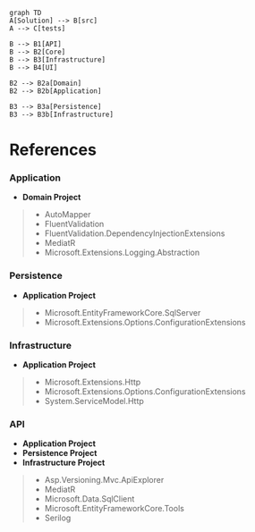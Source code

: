 
```mermaid
graph TD
A[Solution] --> B[src]
A --> C[tests]

B --> B1[API]
B --> B2[Core]
B --> B3[Infrastructure]
B --> B4[UI]

B2 --> B2a[Domain]
B2 --> B2b[Application]

B3 --> B3a[Persistence]
B3 --> B3b[Infrastructure]
```

# References

### Application
* **Domain Project**
> * AutoMapper
> * FluentValidation
> * FluentValidation.DependencyInjectionExtensions
> * MediatR
> * Microsoft.Extensions.Logging.Abstraction
  
### Persistence
* **Application Project**
> * Microsoft.EntityFrameworkCore.SqlServer
> * Microsoft.Extensions.Options.ConfigurationExtensions

### Infrastructure
* **Application Project**
> * Microsoft.Extensions.Http
> * Microsoft.Extensions.Options.ConfigurationExtensions
> * System.ServiceModel.Http
  
### API
* **Application Project**
* **Persistence Project**
* **Infrastructure Project**
> * Asp.Versioning.Mvc.ApiExplorer
> * MediatR
> * Microsoft.Data.SqlClient
> * Microsoft.EntityFrameworkCore.Tools
> * Serilog
